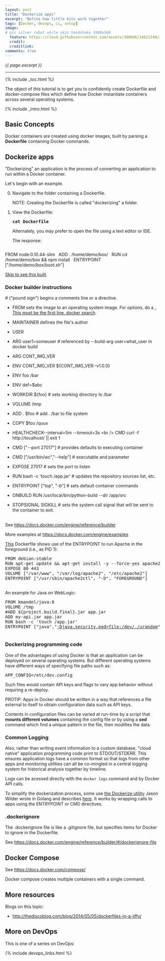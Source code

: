 ```yaml
---
layout: post
title: "Dockerize apps"
excerpt: "Define how little bits work together"
tags: [Docker, devops, ci, setup]
image:
# pic silver robot white skin handshake 1900x500
  feature: https://cloud.githubusercontent.com/assets/300046/14622149/306629f0-0585-11e6-961a-dc8f60dadbf6.jpg
  credit:
  creditlink:
comments: true
---
```

<i>{{ page.excerpt }}</i>
<hr />

{% include _toc.html %}

The object of this tutorial is to get you to confidently create
Dockerfile and 
docker-compose files
which define how Docker instantiate containers across several operating systems.

{% include _intro.html %}


## Basic Concepts #

Docker containers are created using docker images, 
built by parsing a <strong>Dockerfile</strong> 
containing Docker commands.


## Dockerize apps #

"Dockerizing" an application is the process of converting an application to run within a Docker container.

Let's begin with an example.

0. Navigate to the folder containing a Dockerfile.

   NOTE: Creating the Dockerfile is called "dockerizing" a folder.

0. View the Dockerfile:

    <tt><strong>
    cat Dockerfile
    </strong></tt>

    Alternately, you may prefer to open the file using a text editor or IDE.

    The response:

    <pre>
FROM node:0.10.44-slim
&nbsp;
ADD . /home/demo/box/
&nbsp;
RUN cd /home/demo/box && npm install
&nbsp;
ENTRYPOINT ["/home/demo/box/boot.sh"]
   </pre>

   <a href="#VerifyInstall">Skip to see this built</a>.

   ### Docker builder instructions #
   
   \# ("pound sign") begins a comments line or a directive.

   * FROM sets the image to an operating system image. For options, do a 
   <a href="#DockerSearch">. This must be the first line.
   docker search</a>.
   * MAINTAINER defines the file's author
   * USER
   * ARG user1=someuser # referenced by --build-arg user=what_user in docker build
   * ARG CONT_IMG_VER 
   * ENV CONT_IMG_VER ${CONT_IMG_VER:-v1.0.0}
   * ENV foo /bar
   * ENV def=$abc
   * WORKDIR ${foo}    # sets working directory to /bar
   * VOLUME /tmp
   * ADD . $foo        # add . /bar to file system
   * COPY \$foo /quux 

   * HEALTHCHECK--interval=5m --timeout=3s \<br />
     CMD curl -f http://localhost/ || exit 1
   * CMD ["--port 27017"] # provides defaults to executing container
   * CMD ["/usr/bin/wc","--help"] # executable and parameter
   * EXPOSE 27017 # sets the port to listen

   * RUN bash -c 'touch /app.jar' # updates the repository sources list, etc.
   * ENTRYPOINT ["top", "-b"] # sets default container commands
   * ONBUILD RUN /usr/local/bin/python-build --dir /app/src
   * STOPSIGNAL SIGKILL # sets the system call signal that will be sent to the container to exit.
   <br /><br />

   See <a target="_blank" href="https://docs.docker.com/engine/reference/builder/">
   https://docs.docker.com/engine/reference/builder</a>
   
   More examples at <a target="_blank" href="https://docs.docker.com/engine/examples/">
   https://docs.docker.com/engine/examples</a>

   <a target="_blank" href="https://docs.docker.com/engine/reference/builder/#/exec-form-entrypoint-example">
   This</a> Dockerfile shows use of the ENTRYPOINT to run Apache in the foreground (i.e., as PID 1):

   <pre>
FROM debian:stable
RUN apt-get update && apt-get install -y --force-yes apache2
EXPOSE 80 443
VOLUME ["/var/www", "/var/log/apache2", "/etc/apache2"]
ENTRYPOINT ["/usr/sbin/apache2ctl", "-D", "FOREGROUND"]
   </pre>

   An example for Java on WebLogic:

   <pre>
FROM kmandel/java:8
VOLUME /tmp
#ADD ${project.build.final}.jar app.jar
ADD my-api.jar app.jar
RUN bash -c 'touch /app.jar'
ENTRYPOINT ["java","<a target="_blank" href="http://www.thezonemanager.com/2015/07/whats-so-special-about-devurandom.html">-Djava.security.egd=file:/dev/./urandom</a>","-jar","/app.jar"]
   </pre>



### Dockerizing programming code #

   One of the advantages of using Docker is that an application can be deployed on several 
   operating systems.
   But different operating systems have different ways of specifying file paths such as:

   <tt>APP_CONFIG=/etc/dev.config</tt>

   Such files would contain API keys and flags to vary app behavior without requiring a re-deploy.

   PROTIP: Apps in Docker should be written in a way that references a file external to itself
   to obtain configuration data such as API keys.

   Contents in configuration files can be varied at run-time
   by a script that <strong>mounts different volumes</strong> containing the config file or
   by using a <strong>sed</strong> command which find a unique pattern in the file,
   then modifies the data.


   ### Common Logging #

   Also, rather than writing event information to a custom database,
   "cloud native" application programming code print to STDOUT/STDERR.
   This ensures application logs have a common format
   so that logs from other apps and monitoring utilities can all be co-mingled
   in a central logging system for historical analysis together by timeline.

   Logs can be acessed directly with the 
   `docker logs` command and by Docker API calls. 

   To simplify the dockerization process, some use 
   <a target="_blank" href="http://github.com/jwilder/dockerize/">
   the Dockerize utility</a> Jason Wilder wrote in Golang
   and describes <a target="_blank" href="http://jasonwilder.com/blog/2014/10/13/a-simple-way-to-dockerize-applications/">
   here</a>. It works by wrapping calls to apps using the ENTRYPOINT or CMD directives.


   ### .dockerignore #

   The .dockerignore file is like a .gitignore file,
   but specifies items for Docker to ignore in the Dockerfile.

   See https://docs.docker.com/engine/reference/builder/#/dockerignore-file


<a name="DockerCompose"></a>

## Docker Compose #

See https://docs.docker.com/compose/


Docker compose creates multiple containers with a single command. 


## More resources #

Blogs on this topic:

   * http://thediscoblog.com/blog/2014/05/05/dockerfiles-in-a-jiffy/



## More on DevOps #

This is one of a series on DevOps:

{% include devops_links.html %}
